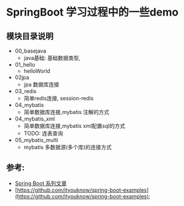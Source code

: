 
# SpringBoot 学习过程中的一些demo

## 模块目录说明
- 00_basejava
  - java基础: 基础数据类型,
- 01_hello
  - helloWorld
- 02jpa
  - jpa 数据库连接
- 03_redis
  - 简单redis连接, session-redis
- 04_mybatis
  - 简单数据库连接,mybatis 注解的方式
- 04_mybatis_xml
  - 简单数据库连接,mybatis xml配置sql的方式
  - TODO: 连表查询
- 05_mybatis_multi
  - mybatis 多数据源(多个库)的连接方式


## 参考: 
- [Spring Boot 系列文章](http://www.ityouknow.com/spring-boot.html)  
- [https://github.com/ityouknow/spring-boot-examples](https://github.com/ityouknow/spring-boot-examples);